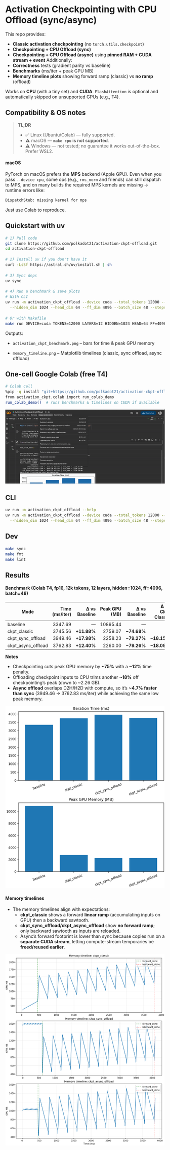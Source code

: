 # Activation Checkpointing with CPU Offload (sync/async)

This repo provides:
- **Classic activation checkpointing** (no `torch.utils.checkpoint`)
- **Checkpointing + CPU Offload (sync)**
- **Checkpointing + CPU Offload (async)** using **pinned RAM + CUDA stream + event**
Additionally:
- **Correctness** tests (gradient parity vs baseline)
- **Benchmarks** (ms/iter + peak GPU MB)
- **Memory timeline plots** showing forward ramp (classic) vs **no ramp** (offload)

Works on **CPU** (with a tiny set) and **CUDA**. 
`FlashAttention` is optional and automatically skipped on unsupported GPUs (e.g., T4).

## Compatibility & OS notes

> **TL;DR**
> - ✅ Linux (Ubuntu/Colab) — fully supported.
> - ⚠️ macOS — **`make cpu` is not supported**.
> - ⚠️ Windows — not tested; no guarantee it works out-of-the-box. Prefer WSL2.

#### macOS
PyTorch on macOS prefers the **MPS** backend (Apple GPU). Even when you pass `--device cpu`, some ops (e.g., `rms_norm` and friends) can still dispatch to MPS, and on many builds the required MPS kernels are missing → runtime errors like:

```bash
DispatchStub: missing kernel for mps
```

Just use Colab to reproduce.

## Quickstart with uv

```bash
# 1) Pull code
git clone https://github.com/polkadot21/activation-ckpt-offload.git
cd activation-ckpt-offload

# 2) Install uv if you don't have it
curl -LsSf https://astral.sh/uv/install.sh | sh

# 3) Sync deps
uv sync

# 4) Run a benchmark & save plots
# With CLI
uv run -m activation_ckpt_offload --device cuda --total_tokens 12000 --num_layers 12 \
  --hidden_dim 1024 --head_dim 64 --ff_dim 4096 --batch_size 48 --steps 3

# Or with Makefile
make run DEVICE=cuda TOKENS=12000 LAYERS=12 HIDDEN=1024 HEAD=64 FF=4096 BATCH=48 STEPS=3
```

Outputs:

- `activation_ckpt_benchmark.png` – bars for time & peak GPU memory

- `memory_timeline.png` – Matplotlib timelines (classic, sync offload, async offload)

## One-cell Google Colab (free T4)

```bash
# Colab cell
%pip -q install "git+https://github.com/polkadot21/activation-ckpt-offload.git"
from activation_ckpt.colab import run_colab_demo
run_colab_demo()  # runs benchmarks & timelines on CUDA if available
```

![Colab demo](content/colab_demo.gif)

## CLI

```bash
uv run -m activation_ckpt_offload --help
uv run -m activation_ckpt_offload --device cuda --total_tokens 12000 --num_layers 12 \
  --hidden_dim 1024 --head_dim 64 --ff_dim 4096 --batch_size 48 --steps 3
```

## Dev

```bash
make sync
make fmt
make lint
```

## Results

#### Benchmark (Colab T4, fp16, 12k tokens, 12 layers, hidden=1024, ff=4096, batch=48)

| Mode               | Time (ms/iter) | Δ vs Baseline | Peak GPU (MB) | Δ vs Baseline | Δ vs Ckpt Classic |
|--------------------|---------------:|--------------:|--------------:|--------------:|------------------:|
| baseline           |       3347.69  | —             |   10895.44    | —             | —                 |
| ckpt_classic       |       3745.56  | **+11.88%**   |    2759.07    | **−74.68%**   | —                 |
| ckpt_sync_offload  |       3949.46  | **+17.98%**   |    2258.23    | **−79.27%**   | **−18.15%**       |
| ckpt_async_offload |       3762.83  | **+12.40%**   |    2260.00    | **−79.26%**   | **−18.09%**       |

**Notes**
- Checkpointing cuts peak GPU memory by **~75%** with a **~12%** time penalty.
- Offloading checkpoint inputs to CPU trims another **~18%** off checkpointing’s peak (down to ~2.26 GB).
- **Async offload** overlaps D2H/H2D with compute, so it’s **~4.7% faster than sync** (3949.46 → 3762.83 ms/iter) while achieving the same low peak memory.

![Benchmark](content/activation_ckpt_benchmark.png)

#### Memory timelines

- The memory timelines align with expectations:  
  - **ckpt_classic** shows a forward **linear ramp** (accumulating inputs on GPU) then a backward sawtooth.  
  - **ckpt_sync_offload/ckpt_async_offload** show **no forward ramp**; only backward sawtooth as inputs are reloaded.  
  - Async’s forward footprint is lower than sync because copies run on a **separate CUDA stream**, letting compute-stream temporaries be **freed/reused earlier**.

![Benchmark](content/memory_timeline.png)